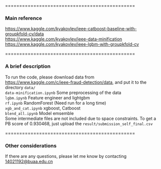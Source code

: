 ==============================================  
### Main reference  
https://www.kaggle.com/kyakovlev/ieee-catboost-baseline-with-groupkfold-cv/data  
https://www.kaggle.com/kyakovlev/ieee-data-minification  
https://www.kaggle.com/kyakovlev/ieee-lgbm-with-groupkfold-cv 

==============================================  
### A brief description  
To run the code, please download data from https://www.kaggle.com/c/ieee-fraud-detection/data, and put it to the directory `data/`  
`data-minification.ipynb`	Some preprocessing of the data  
`lgbm.ipynb`	Feature engineer and lightgbm  
`rf.ipynb`	RandomForest (Need run for a long time)  
`xgb_and_cat.ipynb`	 xgboost, Catboost  
`blend_all.ipynb`	Model emsemble  
Some intermediate files are not included due to space constraints. To get a PB score of 0.930468, just upload the `result/submission_self_final.csv`

==============================================  
### Other considerations  
If there are any questions, please let me know by contacting 14021192@buaa.edu.cn
  






